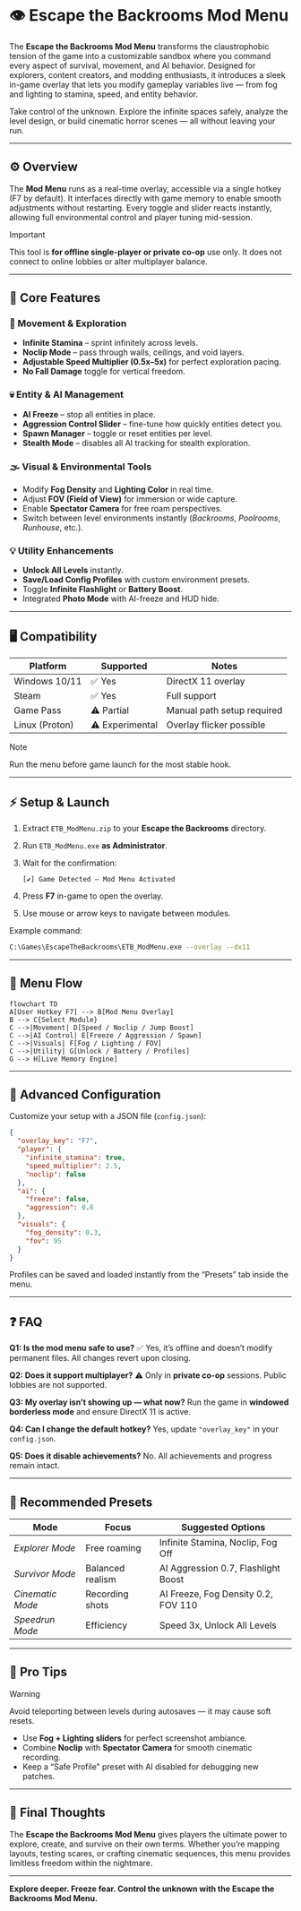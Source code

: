 # 👁️ Escape the Backrooms Mod Menu

The **Escape the Backrooms Mod Menu** transforms the claustrophobic tension of the game into a customizable sandbox where you command every aspect of survival, movement, and AI behavior. Designed for explorers, content creators, and modding enthusiasts, it introduces a sleek in-game overlay that lets you modify gameplay variables live — from fog and lighting to stamina, speed, and entity behavior.

Take control of the unknown. Explore the infinite spaces safely, analyze the level design, or build cinematic horror scenes — all without leaving your run.

---

## ⚙️ Overview

The **Mod Menu** runs as a real-time overlay, accessible via a single hotkey (F7 by default). It interfaces directly with game memory to enable smooth adjustments without restarting. Every toggle and slider reacts instantly, allowing full environmental control and player tuning mid-session.

> [!IMPORTANT]
> This tool is **for offline single-player or private co-op** use only. It does not connect to online lobbies or alter multiplayer balance.

---

## 🔮 Core Features

### 👣 Movement & Exploration

* **Infinite Stamina** – sprint infinitely across levels.
* **Noclip Mode** – pass through walls, ceilings, and void layers.
* **Adjustable Speed Multiplier (0.5x–5x)** for perfect exploration pacing.
* **No Fall Damage** toggle for vertical freedom.

### 💀 Entity & AI Management

* **AI Freeze** – stop all entities in place.
* **Aggression Control Slider** – fine-tune how quickly entities detect you.
* **Spawn Manager** – toggle or reset entities per level.
* **Stealth Mode** – disables all AI tracking for stealth exploration.

### 🌫 Visual & Environmental Tools

* Modify **Fog Density** and **Lighting Color** in real time.
* Adjust **FOV (Field of View)** for immersion or wide capture.
* Enable **Spectator Camera** for free roam perspectives.
* Switch between level environments instantly (*Backrooms*, *Poolrooms*, *Runhouse*, etc.).

### 💡 Utility Enhancements

* **Unlock All Levels** instantly.
* **Save/Load Config Profiles** with custom environment presets.
* Toggle **Infinite Flashlight** or **Battery Boost**.
* Integrated **Photo Mode** with AI-freeze and HUD hide.

---

## 🖥 Compatibility

| Platform       | Supported       | Notes                      |
| -------------- | --------------- | -------------------------- |
| Windows 10/11  | ✅ Yes           | DirectX 11 overlay         |
| Steam          | ✅ Yes           | Full support               |
| Game Pass      | ⚠️ Partial      | Manual path setup required |
| Linux (Proton) | ⚠️ Experimental | Overlay flicker possible   |

> [!NOTE]
> Run the menu before game launch for the most stable hook.

---

## ⚡ Setup & Launch

1. Extract `ETB_ModMenu.zip` to your **Escape the Backrooms** directory.
2. Run `ETB_ModMenu.exe` **as Administrator**.
3. Wait for the confirmation:

   ```
   [✔] Game Detected – Mod Menu Activated
   ```
4. Press **F7** in-game to open the overlay.
5. Use mouse or arrow keys to navigate between modules.

Example command:

```bash
C:\Games\EscapeTheBackrooms\ETB_ModMenu.exe --overlay --dx11
```

---

## 🧩 Menu Flow

```mermaid
flowchart TD
A[User Hotkey F7] --> B[Mod Menu Overlay]
B --> C{Select Module}
C -->|Movement| D[Speed / Noclip / Jump Boost]
C -->|AI Control| E[Freeze / Aggression / Spawn]
C -->|Visuals| F[Fog / Lighting / FOV]
C -->|Utility| G[Unlock / Battery / Profiles]
G --> H[Live Memory Engine]
```

---

## 🧠 Advanced Configuration

Customize your setup with a JSON file (`config.json`):

```json
{
  "overlay_key": "F7",
  "player": {
    "infinite_stamina": true,
    "speed_multiplier": 2.5,
    "noclip": false
  },
  "ai": {
    "freeze": false,
    "aggression": 0.6
  },
  "visuals": {
    "fog_density": 0.3,
    "fov": 95
  }
}
```

Profiles can be saved and loaded instantly from the “Presets” tab inside the menu.

---

## ❓ FAQ

**Q1: Is the mod menu safe to use?**
✅ Yes, it’s offline and doesn’t modify permanent files. All changes revert upon closing.

**Q2: Does it support multiplayer?**
⚠️ Only in **private co-op** sessions. Public lobbies are not supported.

**Q3: My overlay isn’t showing up — what now?**
Run the game in **windowed borderless mode** and ensure DirectX 11 is active.

**Q4: Can I change the default hotkey?**
Yes, update `"overlay_key"` in your `config.json`.

**Q5: Does it disable achievements?**
No. All achievements and progress remain intact.

---

## 🔧 Recommended Presets

| Mode             | Focus            | Suggested Options                   |
| ---------------- | ---------------- | ----------------------------------- |
| *Explorer Mode*  | Free roaming     | Infinite Stamina, Noclip, Fog Off   |
| *Survivor Mode*  | Balanced realism | AI Aggression 0.7, Flashlight Boost |
| *Cinematic Mode* | Recording shots  | AI Freeze, Fog Density 0.2, FOV 110 |
| *Speedrun Mode*  | Efficiency       | Speed 3x, Unlock All Levels         |

---

## 💬 Pro Tips

> [!WARNING]
> Avoid teleporting between levels during autosaves — it may cause soft resets.

* Use **Fog + Lighting sliders** for perfect screenshot ambiance.
* Combine **Noclip** with **Spectator Camera** for smooth cinematic recording.
* Keep a “Safe Profile” preset with AI disabled for debugging new patches.

---

## 🧾 Final Thoughts

The **Escape the Backrooms Mod Menu** gives players the ultimate power to explore, create, and survive on their own terms. Whether you’re mapping layouts, testing scares, or crafting cinematic sequences, this menu provides limitless freedom within the nightmare.

---

**Explore deeper. Freeze fear. Control the unknown with the Escape the Backrooms Mod Menu.**
